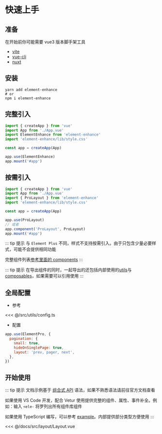 # 快速上手

## 准备

在开始前你可能需要 vue3 版本脚手架工具

- [vite](https://vitejs.dev/)
- [vue-cli](https://cli.vuejs.org/zh/)
- [nuxt](https://zh.nuxtjs.org/)

## 安装

```
yarn add element-enhance
# or
npm i element-enhance
```

## 完整引入

```js
import { createApp } from 'vue'
import App from './App.vue'
import ElementEnhance from 'element-enhance'
import 'element-enhance/lib/style.css'

const app = createApp(App)

app.use(ElementEnhance)
app.mount('#app')
```

## 按需引入

```js
import { createApp } from 'vue'
import App from './App.vue'
import { ProLayout } from 'element-enhance'
import 'element-enhance/lib/style.css'

const app = createApp(App)

app.use(ProLayout)
// 或者
app.component('ProLayout', ProLayout)
app.mount('#app')
```

::: tip 提示
与 `Element Plus` 不同，样式不支持按需引入。由于只包含少量必要样式，可能不会提供相同功能

完整组件列表[参考里面的 components](https://gitee.com/Jmysy/element-enhance/blob/master/src/index.ts)
:::

::: tip 提示
在导出组件的同时，一起导出的还包括内部使用的[utils](https://gitee.com/Jmysy/element-enhance/blob/master/src/utils/)与[composables](https://gitee.com/Jmysy/element-enhance/blob/master/src/composables/)，如果需要可以引用使用
:::

## 全局配置

- 参考

<<< @/src/utils/config.ts

- 配置

```js
app.use(ElementPro, {
  pagination: {
    small: true,
    hideOnSinglePage: true,
    layout: 'prev, pager, next',
  },
})
```

## 开始使用

::: tip 提示
文档示例基于 [组合式 API](https://v3.cn.vuejs.org/guide/composition-api-introduction.html) 语法，如果不熟悉语法请前往官方文档查看

如果使用 VS Code 开发，配合 Vetur 使用提供完整的组件、属性、事件补全。例如：输入 `<ele-` 将罗列出所有组件库组件

如果使用 TypeScript 编写，可以参考 [example](https://gitee.com/Jmysy/element-enhance/tree/master/docs/src/views/)。内部提供部分类型方便使用
:::

<<< @/docs/src/layout/Layout.vue
